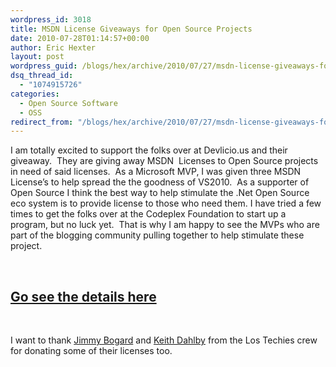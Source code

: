 ```yaml
---
wordpress_id: 3018
title: MSDN License Giveaways for Open Source Projects
date: 2010-07-28T01:14:57+00:00
author: Eric Hexter
layout: post
wordpress_guid: /blogs/hex/archive/2010/07/27/msdn-license-giveaways-for-open-source-projects.aspx
dsq_thread_id:
  - "1074915726"
categories:
  - Open Source Software
  - OSS
redirect_from: "/blogs/hex/archive/2010/07/27/msdn-license-giveaways-for-open-source-projects.aspx/"
---
```

I am totally excited to support the folks over at Devlicio.us and their giveaway.&#160; They are giving away MSDN&#160; Licenses to Open Source projects in need of said licenses.&#160; As a Microsoft MVP, I was given three MSDN License’s to help spread the the goodness of VS2010.&#160; As a supporter of Open Source I think the best way to help stimulate the .Net Open Source eco system is to provide license to those who need them. I have tried a few times to get the folks over at the Codeplex Foundation to start up a program, but no luck yet.&#160; That is why I am happy to see the MVPs who are part of the blogging community pulling together to help stimulate these project.

&#160;

## <a href="http://devlicio.us/blogs/tuna_toksoz/archive/2010/07/27/codebetter-devlicio-us-msdn-ultimate-giveaways.aspx" target="_blank">Go see the details here</a>

&#160;

I want to thank <a href="https://lostechies.com/blogs/jimmy_bogard/default.aspx" target="_blank">Jimmy Bogard</a> and <a href="https://lostechies.com/blogs/dahlbyk/default.aspx" target="_blank">Keith Dahlby</a> from the Los Techies crew for donating some of their licenses too.